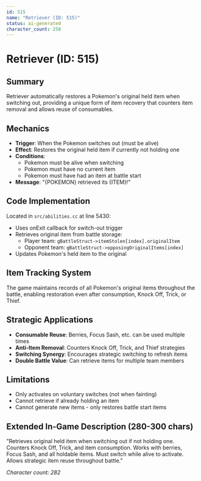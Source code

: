 ```yaml
---
id: 515
name: "Retriever (ID: 515)"
status: ai-generated
character_count: 258
---
```


# Retriever (ID: 515)

## Summary
Retriever automatically restores a Pokemon's original held item when switching out, providing a unique form of item recovery that counters item removal and allows reuse of consumables.

## Mechanics
- **Trigger**: When the Pokemon switches out (must be alive)
- **Effect**: Restores the original held item if currently not holding one
- **Conditions**: 
  - Pokemon must be alive when switching
  - Pokemon must have no current item
  - Pokemon must have had an item at battle start
- **Message**: "{POKEMON} retrieved its {ITEM}!"

## Code Implementation
Located in `src/abilities.cc` at line 5430:
- Uses onExit callback for switch-out trigger
- Retrieves original item from battle storage:
  - Player team: `gBattleStruct->itemStolen[index].originalItem`
  - Opponent team: `gBattleStruct->opposingOriginalItems[index]`
- Updates Pokemon's held item to the original

## Item Tracking System
The game maintains records of all Pokemon's original items throughout the battle, enabling restoration even after consumption, Knock Off, Trick, or Thief.

## Strategic Applications
- **Consumable Reuse**: Berries, Focus Sash, etc. can be used multiple times
- **Anti-Item Removal**: Counters Knock Off, Trick, and Thief strategies
- **Switching Synergy**: Encourages strategic switching to refresh items
- **Double Battle Value**: Can retrieve items for multiple team members

## Limitations
- Only activates on voluntary switches (not when fainting)
- Cannot retrieve if already holding an item
- Cannot generate new items - only restores battle start items

## Extended In-Game Description (280-300 chars)
"Retrieves original held item when switching out if not holding one. Counters Knock Off, Trick, and item consumption. Works with berries, Focus Sash, and all holdable items. Must switch while alive to activate. Allows strategic item reuse throughout battle."

*Character count: 282*